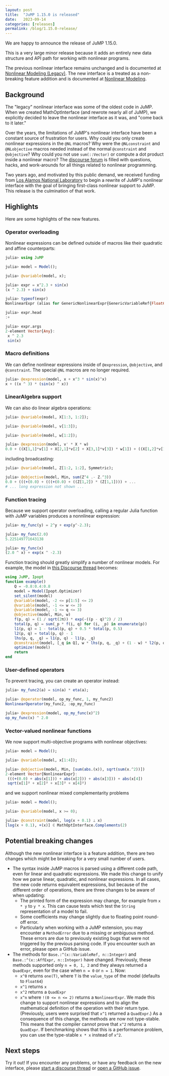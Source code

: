 ```yaml
---
layout: post
title:  "JuMP 1.15.0 is released"
date:   2023-09-14
categories: [releases]
permalink: /blog/1.15.0-release/
---
```


We are happy to announce the release of JuMP 1.15.0.

This is a very large minor release because it adds an entirely new data
structure and API path for working with nonlinear programs.

The previous nonlinear interface remains unchanged and is documented at
[Nonlinear Modeling (Legacy)](https://jump.dev/JuMP.jl/v1.15.0/manual/nlp/). The
new interface is a treated as a non-breaking feature addition and is documented
at [Nonlinear Modeling](https://jump.dev/JuMP.jl/v1.15.0/manual/nonlinear/).

## Background

The "legacy" nonlinear interface was some of the oldest code in JuMP. When we
created MathOptInterface (and rewrote nearly all of JuMP), we explicitly decided
to leave the nonlinear interface as it was, and "come back to it later."

Over the years, the limitations of JuMP's nonlinear interface have been a
constant source of frustration for users. Why could you only create nonlinear
expressions in the `@NL` macros? Why were the `@NLconstraint` and `@NLobjective`
macros needed instead of the normal `@constraint` and `@objective`? Why could
you not use `sum(::Vector)` or compute a dot product inside a nonlinear macro?
The [discourse forum](https://discourse.julialang.org/c/domain/opt/13) is filled
with questions, hacks, and work-arounds for all things related to nonlinear
programming.

Two years ago, and motivated by this public demand, we received funding from
[Los Alamos National Laboratory](https://jump.dev/announcements/2022/02/21/lanl/)
to begin a rewrite of JuMP's nonlinear interface with the goal of bringing
first-class nonlinear support to JuMP. This release is the culmination of that
work.

## Highlights

Here are some highlights of the new features.

### Operator overloading

Nonlinear expressions can be defined outside of macros like their quadratic and
affine counterparts:

```julia
julia> using JuMP

julia> model = Model();

julia> @variable(model, x);

julia> expr = x^2.3 + sin(x)
(x ^ 2.3) + sin(x)

julia> typeof(expr)
NonlinearExpr (alias for GenericNonlinearExpr{GenericVariableRef{Float64}})

julia> expr.head
:+

julia> expr.args
2-element Vector{Any}:
 x ^ 2.3
 sin(x)
```

### Macro definitions

We can define nonlinear expressions inside of `@expression`, `@objective`, and
`@constraint`. The special `@NL` macros are no longer required.

```julia
julia> @expression(model, x + x^3 * sin(x)^x)
x + ((x ^ 3) * (sin(x) ^ x))
```

### LinearAlgebra support

We can also do linear algebra operations:

```julia
julia> @variable(model, X[1:3, 1:2]);

julia> @variable(model, v[1:3]);

julia> @variable(model, w[1:2]);

julia> @expression(model, v' * X * w)
0.0 + ((X[1,1]*v[1] + X[2,1]*v[2] + X[3,1]*v[3]) * w[1]) + ((X[1,2]*v[1] + X[2,2]*v[2] + X[3,2]*v[3]) * w[2])
```

including broadcasting:

```julia
julia> @variable(model, Z[1:2, 1:2], Symmetric);

julia> @objective(model, Min, sum(Z^4 .- Z.^3))
0.0 + (((+(0.0) + (((+(0.0) + ((Z[1,2]) * (Z[1,1]))) + ...
# ... long expression not shown ...
```

### Function tracing

Because we support operator overloading, calling a regular Julia function with
JuMP variables produces a nonnlinear expression:

```julia
julia> my_func(y) = 2^y + exp(y^-2.3);

julia> my_func(2.0)
5.225149771643138

julia> my_func(x)
(2.0 ^ x) + exp(x ^ -2.3)
```

Function tracing should greatly simplify a number of nonlinear models. For
example, the model in [this Discourse thread](https://discourse.julialang.org/t/is-there-a-symbolics-jl-interface-to-ipopt-or-similar/100149/17?u=odow)
becomes:
```julia
using JuMP, Ipopt
function example()
    Q = -0.8:0.4:0.8
    model = Model(Ipopt.Optimizer)
    set_silent(model)
    @variable(model, -2 <= p[1:5] <= 2)
    @variable(model, -1 <= w <= 3)
    @variable(model, -1 <= q <= 3)
    @objective(model, Min, w)
    f(p, q) = (1 / sqrt(2π)) * exp(-((p - q)^2) / 2)
    total(p, q) = sum(_p * f(i, q) for (i, _p) in enumerate(p))
    l1(p, q) = 1 - total(p, q) + 0.5 * total(p, 0.5)
    l2(p, q) = total(p, q) - 1
    lhs(p, q, _q) = l1(p, q) - l1(p, _q)
    @constraint(model, [_q in Q], w * lhs(p, q, _q) + (1 - w) * l2(p, q) <= 0)
    optimize!(model)
    return
end
```

### User-defined operators

To prevent tracing, you can create an operator instead:

```julia
julia> my_func2(a) = sin(a) * eta(a);

julia> @operator(model, op_my_func, 1, my_func2)
NonlinearOperator(my_func2, :op_my_func)

julia> @expression(model, op_my_func(x)^2)
op_my_func(x) ^ 2.0
```

### Vector-valued nonlinear functions

We now support multi-objective programs with nonlinear objectives:
```julia
julia> model = Model();

julia> @variable(model, x[1:4]);

julia> @objective(model, Min, [sum(abs.(x)), sqrt(sum(x.^2))])
2-element Vector{NonlinearExpr}:
 (((+(0.0) + abs(x[1])) + abs(x[2])) + abs(x[3])) + abs(x[4])
 sqrt(x[1]² + x[2]² + x[3]² + x[4]²)
```

and we support nonlinear mixed complementarity problems

```julia
julia> model = Model();

julia> @variable(model, x >= 0);

julia> @constraint(model, log(x + 0.1) ⟂ x)
[log(x + 0.1), +(x)] ∈ MathOptInterface.Complements(2)
```

## Potential breaking changes

Although the new nonlinear interface is a feature addition, there are two
changes which might be breaking for a very small number of users.

 - The syntax inside JuMP macros is parsed using a different code path, even for
   linear and quadratic expressions. We made this change to unify how we parse
   linear, quadratic, and nonlinear expressions. In all cases, the new code
   returns equivalent expressions, but because of the different order of
   operations, there are three changes to be aware of when updating:
    - The printed form of the expression may change, for example from `x * y` to
      `y * x`. This can cause tests which test the `String` representation of a
      model to fail.
    - Some coefficients may change slightly due to floating point round-off
      error.
    - Particularly when working with a JuMP extension, you may encounter a
      `MethodError` due to a missing or ambiguous method. These errors are due
      to previously existing bugs that were not triggered by the previous
      parsing code. If you encounter such an error, please open a GitHub issue.
 - The methods for `Base.:^(x::VariableRef, n::Integer)` and
   `Base.:^(x::AffExpr, n::Integer)` have changed. Previously, these methods
   supported only `n = 0, 1, 2` and they always returned a `QuadExpr`,
   even for the case when `n = 0` or `n = 1`. Now:
     - `x^0` returns `one(T)`, where `T` is the `value_type` of the
       model (defaults to `Float64`)
     - `x^1` returns `x`
     - `x^2` returns a `QuadExpr`
     - `x^n` where `!(0 <= n <= 2)` returns a `NonlinearExpr`.
   We made this change to support nonlinear expressions and to align the
   mathematical definition of the operation with their return type. (Previously,
   users were surprised that `x^1` returned a `QuadExpr`.) As a
   consequence of this change, the methods are now not type-stable. This means
   that the compiler cannot prove that `x^2` returns a `QuadExpr`. If
   benchmarking shows that this is a performance problem, you can use the
   type-stable `x * x` instead of `x^2`.

## Next steps

Try it out! If you encounter any problems, or have any feedback on the new
interface, please [start a discourse thread](https://discourse.julialang.org/c/domain/opt/13)
or [open a GitHub issue](https://github.com/jump-dev/JuMP.jl/issues/new/choose).

